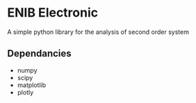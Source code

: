 # ENIB Electronic

A simple python library for the analysis of second order system


## Dependancies

* numpy
* scipy
* matplotlib
* plotly
